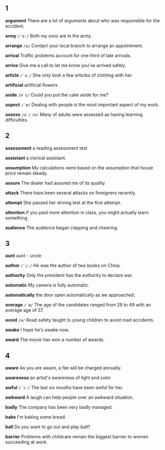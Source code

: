 ## 1
**argument**
There are a lot of arguments about who was responsible for the accident.

**army**
`/ˈɑː/`
Both my sons are in the army.

**arrange**
`/ə/`
Contact your local branch to arrange an appointment.



**arrival**
Traffic problems account for one third of late arrivals.

**arrive**
Give me a call to let me know you've arrived safely.

**article**
`/ˈɑː/`
She only took a few articles of clothing with her.

**artificial**
artificial flowers

**aside**
`/əˈs/`
Could you put the cake aside for me?

**aspect**
`/ˈæ/`
Dealing with people is the most important aspect of my work.

**assess**
`/əˈ/` `/e/`
Many of adults were assessed as having learning difficulties.

## 2
**assessment**
a reading assessment test

**assistant**
a clerical assistant.

**assumption**
My calculations were based on the assumption that house price remain steady.

**assure**
The dealer had assured me of its quality.



**attack**
There have been several attacks on foreigners recently.

**attempt**
She passed her driving test at the first attempt.

**attention**
If you paid more attention in class, you might actually learn something.



**audience**
The audience began clapping and cheering.

## 3
**aunt**
aunt - uncle

**author**
`/ˈɔː/`
He was the author of two books on China.

**authority**
Only the president has the authority to declare war.

**automatic**
My camera is fully automatic.

**automatically**
the door open automatically as we approached.



**average**
`/ˈæ/`
The age of the candidates ranged from 29 to 49 with an average age of 37.

**avoid**
`/ə/`
Road safety taught to young children to avoid road accidents.

**awake**
I hope he's awake now.

**award**
The movie has won a number of awards.

## 4
**aware**
As you are aware, a fee will be charged annually.

**awareness**
an artist's awareness of light and color

**awful**
`/ˈɔː/`
The last six mouths have been awful for her.

**awkward**
A laugh can help people over an awkward situation.

**badly**
The company has been very badly managed.

**bake**
I'm baking some bread.

**ball**
Do you want to go out and play ball?

**barrier**
Problems with childcare remain the biggest barrier to women succeeding at work.


